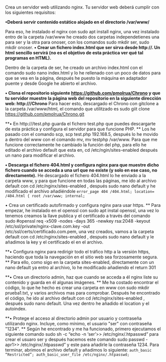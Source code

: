 Crea un servidor web utilizando nginx. Tu servidor web deberá cumplir con los siguientes requisitos:

**•Deberá servir contenido estático alojado en el directorio /var/www/**

Para eso, he instalado el nginx con sudo apt install nginx, una vez instalado entro de la carpeta /var/www he creado dos carpetas independetienes una para ser y la otra para onoser, con los comandos sudo mkdir ser, sudo mkdir onoser.
**•	Crear un fichero index.html que ser sirva desde http://<IP de tu servidor>. Un html sencillo servirá (no es el objetivo de esta práctica ver qué tal programas en HTML).**

Dentro de la carpeta de ser, he creado un archivo index.html con el comando sudo nano index.html y lo he rellenado con un poco de datos para que se vea en la página, después he puesto la máquina en adaptador puente  y desde Google he abierto el archivo.

**•	Clona el repositorio siguiente https://github.com/pmolrua/Chrono y que tu servidor muestre la página web del repositorio en la siguiente dirección web: http://<IP de tu servidor>/Chrono**
Para hacer esto, descargado el Chrono con gitclone a la carpeta /var/www/html, el comando que utilitzado es sudo giit clone https://github.com/pmolrua/Chrono.git


**•	En http://<IP de tu servidor>/test.php guarda el fichero test.php que puedes descargarte de esta práctica y configura el servidor para que funcione PHP.
**
Los he pasado con el comando scp, scp test.php 192.168.5, después lo he movido a dentro del www con el comando mv, mv testphp /var/www. Para que me funcione correctamente he cambiado la función del php, para ello he editado el archivo default que esta en, cd /etc/ngin/sites-enabled después un nano para modificar el archivo.


**•	Descarga el fichero 404.html y configura nginx para que muestre dicho fichero cuando se acceda a una url que no existe (y solo en ese caso, no directamente).**
He descargado el fichero 404.html  lo he enviado a la carpeta www, y para que funcione en todas las páginas, me ido al archivo default  con cd /etc/nginx/sites-enabled , después sudo nano default y he modificado el archivo añadiéndole 
`error_page 404 /404.html;
location= /404.html {
	root /var/www;
	internal;`
  
•	Crea un certificado autofirmado y configura nginx para usar https.
**
Para empezar, he instalado en el openssl con sudo apt instal openssl, una vez lo tenemos creamos la llave publica y el certificado a través del comando sudo #openssl req -x509 -nodes -days 365 -newkey rsa:2048 -keyout /etc/ssl/private/nginx-clave.com.key -out /etc/ssl/certs/certificado.com.pem, una vez creados, vamos a la carpeta default con cd /etc/nginx/sites-enabled , después sudo nano default y le añadimos la key y el certificado el en el archivo.


**•	Configura nginx para redirigir todo el tráfico http a la versión https, haciendo que toda la navegación en el sitio web sea forzosamente segura.
**
Para ello, como sigo en la carpeta sites-enabled, directamente con un nano default ya entro al archivo, lo he modificado añadiendo el return 301


**•	Crea un directorio admin, haz que cuando se acceda a él nginx liste su contenido y guarda en él algunas imágenes.
**
Me ha costado encontrar el código, lo que he hecho es crear una carpeta en www con sudo mkdir prueba1.txt, y varios archivos mas para comprobar. Después he encontrado el código, he ido al archivo default con cd /etc/nginx/sites-enabled , después sudo nano default. Una vez dentro he añadido el location y el autoindex.


**•	Protege el acceso al directorio admin por usuario y contraseña utilizando nginx. Incluye, como mínimo, el usuario "ser" con contraseña "1234".
**
Según he encontrado y me ha funcionado, primero ejecutamos el siguiente comando sudo sh -c “echo -n ‘ser’>> /etc/nginx/.htpasswd” para crear el usuaro ser y  después hacemos este comando sudo passwd  -apr1>> /etc/nginx/.htpasswd” y este para añadirle la contraseña 1234. Para terminar, abrimos el archivo default y añadimos lo siguiente:
`auth_basic “Restricted”;
auth_basic_user_file /etc/nginx/.htpasswd;`

